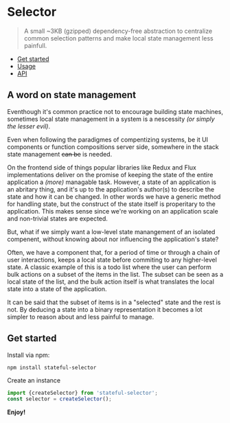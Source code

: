 # Selector
> A small ~3KB (gzipped) dependency-free abstraction to centralize common selection patterns and make local state management less painfull.

- [Get started](#get-started)
- [Usage](./usage.md)
- [API](./api.md)

## A word on state management
Eventhough it's common practice not to encourage building state machines, sometimes local state management in a system is a nescessity _(or simply the lesser evil)_.

Even when following the paradigmes of compentizing systems, be it UI components or function compositions server side, somewhere in the stack state management ~~can be~~ is needed.

On the frontend side of things popular libraries like Redux and Flux implementations deliver on the promise of keeping the state of the entire application a _(more)_ managable task. However, a state of an application is an abritary thing, and it's up to the application's author(s) to describe the state and how it can be changed.
In other words we have a generic method for handling state, but the construct of the state itself is properitary to the application. This makes sense since we're working on an application scale and non-trivial states are expected.

But, what if we simply want a low-level state manangement of an isolated compenent, without knowing about nor influencing the application's state?

Often, we have a component that, for a period of time or through a chain of user interactions, keeps a local state before commiting to any higher-level state. 
A classic example of this is a todo list where the user can perform bulk actions on a subset of the items in the list.
The subset can be seen as a local state of the list, and the bulk action itself is what translates the local state into a state of the application.

It can be said that the subset of items is in a "selected" state and the rest is not.
By deducing a state into a binary representation it becomes a lot simpler to reason about and less painful to manage.

## Get started

Install via npm:

```
npm install stateful-selector
```

Create an instance
```js
import {createSelector} from 'stateful-selector';
const selector = createSelector();
```

**Enjoy!**